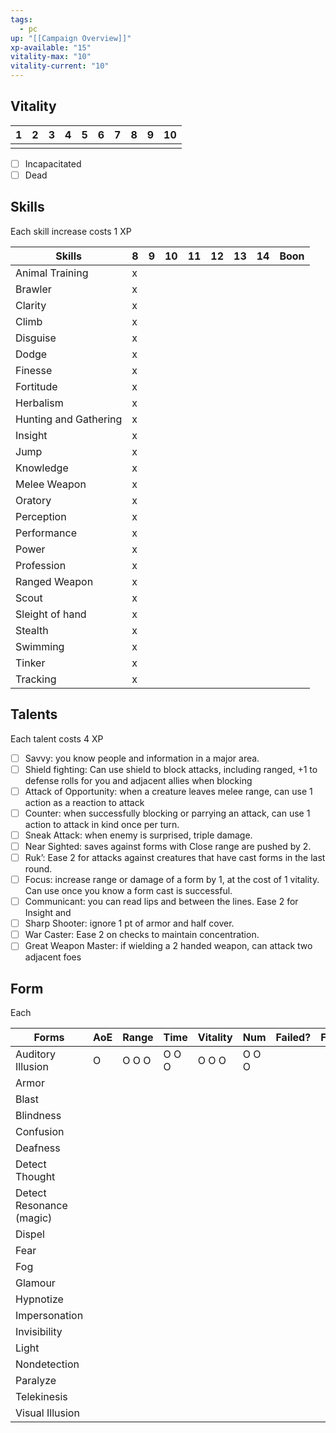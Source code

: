 ```yaml
---
tags:
  - pc
up: "[[Campaign Overview]]"
xp-available: "15"
vitality-max: "10"
vitality-current: "10"
---
```

## Vitality

| 1   | 2   | 3   | 4   | 5   | 6   | 7   | 8   | 9   | 10  |
| --- | --- | --- | --- | --- | --- | --- | --- | --- | --- |
|     |     |     |     |     |     |     |     |     |     |
- [ ] Incapacitated
- [ ] Dead

## Skills

Each skill increase costs 1 XP

| Skills                | 8   | 9   | 10  | 11  | 12  | 13  | 14  | Boon |
| --------------------- | --- | --- | --- | --- | --- | --- | --- | ---- |
| Animal Training       | x   |     |     |     |     |     |     |      |
| Brawler               | x   |     |     |     |     |     |     |      |
| Clarity               | x   |     |     |     |     |     |     |      |
| Climb                 | x   |     |     |     |     |     |     |      |
| Disguise              | x   |     |     |     |     |     |     |      |
| Dodge                 | x   |     |     |     |     |     |     |      |
| Finesse               | x   |     |     |     |     |     |     |      |
| Fortitude             | x   |     |     |     |     |     |     |      |
| Herbalism             | x   |     |     |     |     |     |     |      |
| Hunting and Gathering | x   |     |     |     |     |     |     |      |
| Insight               | x   |     |     |     |     |     |     |      |
| Jump                  | x   |     |     |     |     |     |     |      |
| Knowledge             | x   |     |     |     |     |     |     |      |
| Melee Weapon          | x   |     |     |     |     |     |     |      |
| Oratory               | x   |     |     |     |     |     |     |      |
| Perception            | x   |     |     |     |     |     |     |      |
| Performance           | x   |     |     |     |     |     |     |      |
| Power                 | x   |     |     |     |     |     |     |      |
| Profession            | x   |     |     |     |     |     |     |      |
| Ranged Weapon         | x   |     |     |     |     |     |     |      |
| Scout                 | x   |     |     |     |     |     |     |      |
| Sleight of hand       | x   |     |     |     |     |     |     |      |
| Stealth               | x   |     |     |     |     |     |     |      |
| Swimming              | x   |     |     |     |     |     |     |      |
| Tinker                | x   |     |     |     |     |     |     |      |
| Tracking              | x   |     |     |     |     |     |     |      |

## Talents

Each talent costs 4 XP

- [ ] Savvy: you know people and information in a major area.
- [ ] Shield fighting: Can use shield to block attacks, including ranged, +1 to defense rolls for you and adjacent allies when blocking
- [ ] Attack of Opportunity: when a creature leaves melee range, can use 1 action as a reaction to attack
- [ ] Counter: when successfully blocking or parrying an attack, can use 1 action to attack in kind once per turn.
- [ ] Sneak Attack: when enemy is surprised, triple damage.
- [ ] Near Sighted: saves against forms with Close range are pushed by 2.
- [ ] Ruk’: Ease 2 for attacks against creatures that have cast forms in the last round.
- [ ] Focus: increase range or damage of a form by 1, at the cost of 1 vitality. Can use once you know a form cast is successful.
- [ ] Communicant: you can read lips and between the lines. Ease 2 for Insight and 
- [ ] Sharp Shooter: ignore 1 pt of armor and half cover. 
- [ ] War Caster: Ease 2 on checks to maintain concentration.
- [ ] Great Weapon Master: if wielding a 2 handed weapon, can attack two adjacent foes

## Form

Each

| Forms                    | AoE | Range | Time  | Vitality | Num   | Failed? | Forced? |
| ------------------------ | --- | ----- | ----- | -------- | ----- | ------- | ------- |
| Auditory Illusion        | O   | O O O | O O O | O O O    | O O O |         |         |
| Armor                    |     |       |       |          |       |         |         |
| Blast                    |     |       |       |          |       |         |         |
| Blindness                |     |       |       |          |       |         |         |
| Confusion                |     |       |       |          |       |         |         |
| Deafness                 |     |       |       |          |       |         |         |
| Detect Thought           |     |       |       |          |       |         |         |
| Detect Resonance (magic) |     |       |       |          |       |         |         |
| Dispel                   |     |       |       |          |       |         |         |
| Fear                     |     |       |       |          |       |         |         |
| Fog                      |     |       |       |          |       |         |         |
| Glamour                  |     |       |       |          |       |         |         |
| Hypnotize                |     |       |       |          |       |         |         |
| Impersonation            |     |       |       |          |       |         |         |
| Invisibility             |     |       |       |          |       |         |         |
| Light                    |     |       |       |          |       |         |         |
| Nondetection             |     |       |       |          |       |         |         |
| Paralyze                 |     |       |       |          |       |         |         |
| Telekinesis              |     |       |       |          |       |         |         |
| Visual Illusion          |     |       |       |          |       |         |         |


